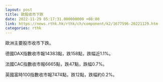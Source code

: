 ```yaml
---
layout: post
title: 歐股收市下跌
date: 2022-11-29 05:17:31.000000000 +08:00
link: https://news.rthk.hk/rthk/ch/component/k2/1677596-20221129.htm
categories: rthk
---
```


歐洲主要股市收市下跌。

德國DAX指數收市報14383點，跌158點，跌幅近1.1%。

法國CAC指數收市報6665點，跌47點，跌幅0.7%。

英國富時100指數收市報7474點，跌12點，跌幅約0.2%。
